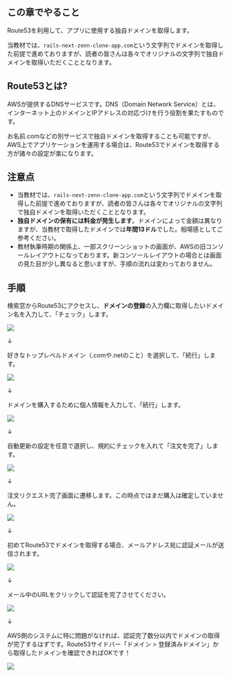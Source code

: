 ## この章でやること

Route53を利用して、アプリに使用する独自ドメインを取得します。

当教材では、`rails-next-zenn-clone-app.com`という文字列でドメインを取得した前提で進めておりますが、読者の皆さんは各々でオリジナルの文字列で独自ドメインを取得いただくこととなります。

## Route53とは?

AWSが提供するDNSサービスです。DNS（Domain Network Service）とは、インターネット上のドメインとIPアドレスの対応づけを行う役割を果たすものです。

お名前.comなどの別サービスで独自ドメインを取得することも可能ですが、AWS上でアプリケーションを運用する場合は、Route53でドメインを取得する方が諸々の設定が楽になります。

## 注意点

- 当教材では、`rails-next-zenn-clone-app.com`という文字列でドメインを取得した前提で進めておりますが、読者の皆さんは各々でオリジナルの文字列で独自ドメインを取得いただくこととなります。
- **独自ドメインの保有には料金が発生します**。ドメインによって金額は異なりますが、当教材で取得したドメインでは**年間13ドル**でした。相場感としてご参考ください。
- 教材執筆時期の関係上、一部スクリーンショットの画面が、AWSの旧コンソールレイアウトになっております。新コンソールレイアウトの場合とは画面の見た目が少し異なると思いますが、手順の流れは変わっておりません。

## 手順

検索窓からRoute53にアクセスし、**ドメインの登録**の入力欄に取得したいドメイン名を入力して、「チェック」します。

![](https://storage.googleapis.com/zenn-user-upload/30d85c6e695b-20230506.png)

↓

好きなトップレベルドメイン（.comや.netのこと）を選択して、「続行」します。

![](https://storage.googleapis.com/zenn-user-upload/c4d9b06be231-20230506.png)

↓

ドメインを購入するために個人情報を入力して、「続行」します。

![](https://storage.googleapis.com/zenn-user-upload/f082285bb822-20230506.png)

↓

自動更新の設定を任意で選択し、規約にチェックを入れて「注文を完了」します。

![](https://storage.googleapis.com/zenn-user-upload/3cbb5d0b52f1-20230506.png)

↓

注文リクエスト完了画面に遷移します。この時点ではまだ購入は確定していません。

![](https://storage.googleapis.com/zenn-user-upload/4f4861533273-20230506.png)

↓

初めてRoute53でドメインを取得する場合、メールアドレス宛に認証メールが送信されます。

![](https://storage.googleapis.com/zenn-user-upload/acd054bc6658-20230506.png)

↓

メール中のURLをクリックして認証を完了させてください。

![](https://storage.googleapis.com/zenn-user-upload/b9c6e12117a7-20230506.png)

↓

AWS側のシステムに特に問題がなければ、認証完了数分以内でドメインの取得が完了するはずです。Route53サイドバー「ドメイン > 登録済みドメイン」から取得したドメインを確認できればOKです！

![](https://storage.googleapis.com/zenn-user-upload/4bee59554b47-20230816.png)
